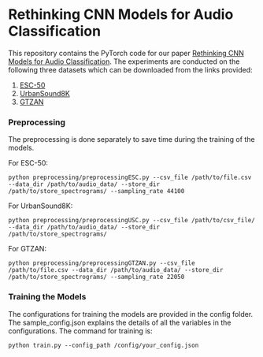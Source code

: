 # Rethinking CNN Models for Audio Classification

This repository contains the PyTorch code for our paper [Rethinking CNN Models for Audio Classification](https://arxiv.org/abs/2007.11154). The experiments are conducted on the following three datasets which can be downloaded from the links provided:
1. [ESC-50](https://github.com/karolpiczak/ESC-50)
2. [UrbanSound8K](https://urbansounddataset.weebly.com/urbansound8k.html)
3. [GTZAN](https://www.kaggle.com/andradaolteanu/gtzan-dataset-music-genre-classification)

### Preprocessing

The preprocessing is done separately to save time during the training of the models.

For ESC-50: 
```
python preprocessing/preprocessingESC.py --csv_file /path/to/file.csv --data_dir /path/to/audio_data/ --store_dir /path/to/store_spectrograms/ --sampling_rate 44100
```

For UrbanSound8K:
```
python preprocessing/preprocessingUSC.py --csv_file /path/to/csv_file/ --data_dir /path/to/audio_data/ --store_dir /path/to/store_spectrograms/
```

For GTZAN:
```
python preprocessing/preprocessingGTZAN.py --csv_file /path/to/file.csv --data_dir /path/to/audio_data/ --store_dir /path/to/store_spectrograms/ --sampling_rate 22050
```

### Training the Models

The configurations for training the models are provided in the config folder. The sample_config.json explains the details of all the variables in the configurations. The command for training is: 
```
python train.py --config_path /config/your_config.json
```

